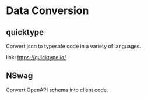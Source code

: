 # Data Conversion

## quicktype

Convert json to typesafe code in a variety of languages.

link: https://quicktype.io/

## NSwag

Convert OpenAPI schema into client code.
